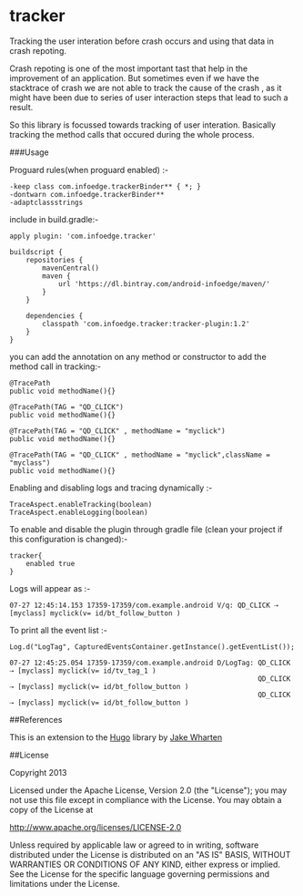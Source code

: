 # tracker

Tracking the user interation before crash occurs and using that data in crash repoting.

Crash repoting is one of the most important tast that help in the improvement of an application. But sometimes even if we have the stacktrace of crash we are not able to track the cause of the crash , as it might have been due to series of user interaction steps that lead to such a result.

So this library is focussed towards tracking of user interation. Basically tracking the method calls that occured during the whole process.

###Usage

Proguard rules(when proguard enabled) :-

    -keep class com.infoedge.trackerBinder** { *; }
    -dontwarn com.infoedge.trackerBinder**
    -adaptclassstrings


include in build.gradle:-

    apply plugin: 'com.infoedge.tracker'

    buildscript {
        repositories {
            mavenCentral()
            maven {
                url 'https://dl.bintray.com/android-infoedge/maven/'
            }
        }
        
        dependencies {
            classpath 'com.infoedge.tracker:tracker-plugin:1.2'
        }
    }


you can add the annotation on any method or constructor to add the method call in tracking:-

    @TracePath
    public void methodName(){}
    
    @TracePath(TAG = "QD_CLICK")
    public void methodName(){}
    
    @TracePath(TAG = "QD_CLICK" , methodName = "myclick")
    public void methodName(){}
    
    @TracePath(TAG = "QD_CLICK" , methodName = "myclick",className = "myclass")
    public void methodName(){}
    

Enabling and disabling logs and tracing dynamically :-

    TraceAspect.enableTracking(boolean)
    TraceAspect.enableLogging(boolean)

To enable and disable the plugin through gradle file (clean your project if this configuration is changed):-

    tracker{
        enabled true
    }
    
Logs will appear as :-

    07-27 12:45:14.153 17359-17359/com.example.android V/q: QD_CLICK ⇢ [myclass] myclick(v= id/bt_follow_button )

To print all the event list :-

    Log.d("LogTag", CapturedEventsContainer.getInstance().getEventList());

    07-27 12:45:25.054 17359-17359/com.example.android D/LogTag: QD_CLICK ⇢ [myclass] myclick(v= id/tv_tag_1 )
                                                                 QD_CLICK ⇢ [myclass] myclick(v= id/bt_follow_button )
                                                                 QD_CLICK ⇢ [myclass] myclick(v= id/bt_follow_button )

##References

This is an extension to the [Hugo](https://github.com/JakeWharton/hugo) library by [Jake Wharten](https://github.com/JakeWharton)

##License

Copyright 2013

Licensed under the Apache License, Version 2.0 (the "License");
you may not use this file except in compliance with the License.
You may obtain a copy of the License at

   http://www.apache.org/licenses/LICENSE-2.0

Unless required by applicable law or agreed to in writing, software
distributed under the License is distributed on an "AS IS" BASIS,
WITHOUT WARRANTIES OR CONDITIONS OF ANY KIND, either express or implied.
See the License for the specific language governing permissions and
limitations under the License.
